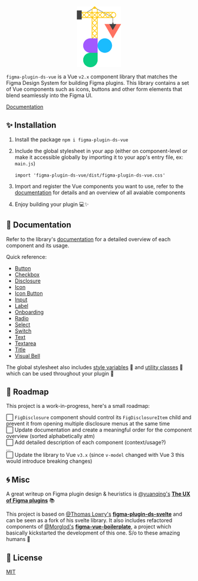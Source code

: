 <p align="center">
<img src="misc/hero.svg" height="165px"/>
</p>

`figma-plugin-ds-vue` is a Vue `v2.x` component library that matches the Figma Design System for building Figma plugins. This library contains a set of Vue components such as icons, buttons and other form elements that blend seamlessly into the Figma UI.

[Documentation](https://figma-plugin-ds-vue.netlify.app/)

## ✨ Installation

1.  Install the package `npm i figma-plugin-ds-vue`

2.  Include the global stylesheet in your app (either on component-level or make it accessible globally by importing it to your app's entry file, ex: `main.js`)

    `import 'figma-plugin-ds-vue/dist/figma-plugin-ds-vue.css'`

3.  Import and register the Vue components you want to use, refer to the [documentation](https://figma-plugin-ds-vue.netlify.app/) for details and an overview of all avaiable components

4.  Enjoy building your plugin 💻✨

## 📝 Documentation

Refer to the library's [documentation](https://figma-plugin-ds-vue.netlify.app/docs/components.html) for a detailed overview of each component and its usage.

Quick reference:

-   [Button](https://figma-plugin-ds-vue.netlify.app/docs/components.html#button)
-   [Checkbox](https://figma-plugin-ds-vue.netlify.app/docs/components.html#checkbox)
-   [Disclosure](https://figma-plugin-ds-vue.netlify.app/docs/components.html#disclosure)
-   [Icon](https://figma-plugin-ds-vue.netlify.app/docs/components.html#icon)
-   [Icon Button](https://figma-plugin-ds-vue.netlify.app/docs/components.html#icon-button)
-   [Input](https://figma-plugin-ds-vue.netlify.app/docs/components.html#input)
-   [Label](https://figma-plugin-ds-vue.netlify.app/docs/components.html#label)
-   [Onboarding](https://figma-plugin-ds-vue.netlify.app/docs/components.html#onboarding)
-   [Radio](https://figma-plugin-ds-vue.netlify.app/docs/components.html#radio)
-   [Select](https://figma-plugin-ds-vue.netlify.app/docs/components.html#select)
-   [Switch](https://figma-plugin-ds-vue.netlify.app/docs/components.html#switch)
-   [Text](https://figma-plugin-ds-vue.netlify.app/docs/components.html#text)
-   [Textarea](https://figma-plugin-ds-vue.netlify.app/docs/components.html#textarea)
-   [Title](https://figma-plugin-ds-vue.netlify.app/docs/components.html#title)
-   [Visual Bell](https://figma-plugin-ds-vue.netlify.app/docs/components.html#visual-bell)

The global stylesheet also includes [style variables](https://figma-plugin-ds-vue.netlify.app/docs/style-variables.html) 🎨 and [utility classes](https://figma-plugin-ds-vue.netlify.app/docs/style-utilities.html) 🧰 which can be used throughout your plugin 🌈

## 🚧 Roadmap

This project is a work-in-progress, here's a small roadmap:

⬜ `FigDisclosure` component should control its `FigDisclosureItem` child and prevent it from opening multiple disclosure menus at the same time  
⬜ Update documentation and create a meaningful order for the component overview (sorted alphabetically atm)  
⬜ Add detailed description of each component (context/usage?)  
...  
⬜ Update the library to Vue `v3.x` (since `v-model` changed with Vue 3 this would introduce breaking changes)

## 🌀 Misc

A great writeup on Figma plugin design & heuristics is [@yuanqing's](https://github.com/yuanqing) **[The UX of Figma plugins](https://uxdesign.cc/the-ux-of-figma-plugins-f4f896f8cf35)** 📚

This project is based on [@Thomas Lowry's](https://github.com/thomas-lowry) **[figma-plugin-ds-svelte](https://github.com/thomas-lowry/figma-plugin-ds-svelte)** and can be seen as a fork of his svelte library. It also includes refactored components of [@Morglod's](https://github.com/Morglod) **[figma-vue-boilerplate](https://github.com/Morglod/figma-vue-boilerplate)**, a project which basically kickstarted the development of this one. S/o to these amazing humans 👋

## 📝 License

[MIT](LICENSE)
